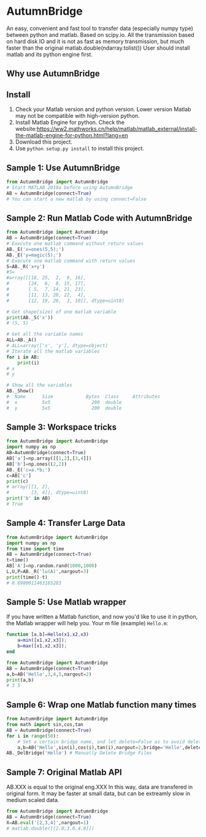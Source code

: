 # AutumnBridge
An easy, convenient and fast tool to transfer data (especially numpy type) between python and matlab.
Based on scipy.io. All the transmission based on hard disk IO and it is not as fast as memory transmission, but much faster than the original matlab.double(ndarray.tolist())
User should install matlab and its python engine first.

## Why use AutumnBridge

## Install
1. Check your Matlab version and python version. Lower version Matlab may not be compatible with high-version python.
2. Install Matlab Engine for python. Check the website:https://ww2.mathworks.cn/help/matlab/matlab_external/install-the-matlab-engine-for-python.html?lang=en 
3. Download this project.
4. Use `python setup.py install` to install this project.
## Sample 1: Use AutumnBridge
```python
from AutumnBridge import AutumnBridge
# Start MATLAB 2019a before using AutumnBridge
AB = AutumnBridge(connect=True)
# You can start a new matlab by using connect=False
```
## Sample 2: Run Matlab Code with AutumnBridge
```python
from AutumnBridge import AutumnBridge
AB = AutumnBridge(connect=True)
# Execute one matlab command without return values
AB._E('x=ones(5,5);')
AB._E('y=magic(5);')
# Execute one matlab command with return values 
S=AB._R('x+y')
#S=
#array([[18, 25,  2,  9, 16],
#       [24,  6,  8, 15, 17],
#       [ 5,  7, 14, 21, 23],
#       [11, 13, 20, 22,  4],
#       [12, 19, 26,  3, 10]], dtype=uint8)

# Get shape(size) of one matlab variable
print(AB._S('x'))
# (5, 5)

# Get all the variable names
ALL=AB._A()
# ALL=array(['x', 'y'], dtype=object)
# Iterate all the matlab variables
for i in AB:
    print(i)
# x
# y

# Show all the variables
AB._Show()
#  Name      Size            Bytes  Class     Attributes
#  x         5x5               200  double              
#  y         5x5               200  double             
```
## Sample 3: Workspace tricks
```python
from AutumnBridge import AutumnBridge
import numpy as np
AB=AutumnBridge(connect=True)
AB['a']=np.array([[1,2],[3,4]])
AB['b']=np.ones((2,2))
AB._E('c=a.*b;')
c=AB['c']
print(c)
# array([[1, 2],
#        [3, 4]], dtype=uint8)
print('b' in AB)
# True
```
## Sample 4: Transfer Large Data
```python
from AutumnBridge import AutumnBridge
import numpy as np
from time import time
AB = AutumnBridge(connect=True)
t=time()
AB['A']=np.random.rand(1000,1000)
L,U,P=AB._R('lu(A)',nargout=3)
print(time()-t)
# 0.6980011463165283
```
## Sample 5: Use Matlab wrapper
If you have written a Matlab function, and now you'd like to use it in python, the Matlab wrapper will help you.
Your m file (example) `Hello.m`:
```matlab
function [a,b]=Hello(x1,x2,x3)
    a=min([x1,x2,x3]);
    b=max([x1,x2,x3]);
end
```
```python
from AutumnBridge import AutumnBridge
AB = AutumnBridge(connect=True)
a,b=AB('Hello',3,4,5,nargout=2)
print(a,b)
# 3 5
```

## Sample 6: Wrap one Matlab function many times
```python
from AutumnBridge import AutumnBridge
from math import sin,cos,tan
AB = AutumnBridge(connect=True)
for i in range(50):
    # Set a certain bridge name, and let delete=False as to avoid delete bridge files.
    a,b=AB('Hello',sin(i),cos(i),tan(i),nargout=2,bridge='Hello',delete=True)
AB._DelBridge('Hello') # Manually Delete Bridge Files
```
## Sample 7: Original Matlab API
AB.XXX is equal to the original eng.XXX
In this way, data are transfered in original form. It may be faster at small data, but can be extreamly slow in medium scaled data.
```python
from AutumnBridge import AutumnBridge
AB = AutumnBridge(connect=True)
X=AB.eval('[2,3,4]',nargout=1)
# matlab.double([[2.0,3.0,4.0]])
```
